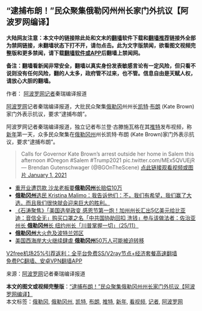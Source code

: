  <h2>“逮捕布朗！”民众聚集俄勒冈州州长家门外抗议【阿波罗网编译】</h2> <p class="notice"><b>大陆网友注意：本文中的链接除此处和文末的<a href="https://github.com/bannedbook/fanqiang" >翻墙</a>软件下载和<a href="https://github.com/killgcd/justmysocks/blob/master/README.md">翻墙推荐</a>链接外全部为禁网链接，未翻墙状态下打不开，请勿点击。此为文字版禁闻，欲看图文视频完整版和更多禁闻，请下载<a href="https://github.com/bannedbook/fanqiang">翻墙软件或APP</a>后翻墙上禁闻网。</p><p>备注：翻墙看新闻非常安全，翻墙以真实身份发表敏感言论有一定风险，但只看不说则没有任何风险，翻的人太多，政府管不过来，也不管。信息自由是天赋人权，请放心大胆的翻墙。</b></p>  <div class="entry"> <p>作者： <span class='wp_keywordlink_affiliate'><a href="https://www.aboluowang.com/" title="阿波罗网" target="_blank">阿波罗网</a></span><a href="https://www.bannedbook.org/bnews/tag/%E8%AE%B0%E8%80%85/" class="st_tag internal_tag" rel="tag" title="标签 记者 下的日志">记者</a>秦瑞编译报道</p> <p id="summary"><a href="https://www.bannedbook.org/bnews/tag/%e9%98%bf%e6%b3%a2%e7%bd%97%e7%bd%91/" class="st_tag internal_tag" rel="tag" title="标签 阿波罗网 下的日志">阿波罗网</a>记者秦瑞编译报道，大批民众聚集<a href="https://www.bannedbook.org/bnews/tag/%E4%BF%84%E5%8B%92%E5%86%88/" class="st_tag internal_tag" rel="tag" title="标签 俄勒冈 下的日志">俄勒冈</a>州州长<a href="https://www.bannedbook.org/bnews/tag/%e5%87%af%e7%89%b9/" class="st_tag internal_tag" rel="tag" title="标签 凯特 下的日志">凯特</a>·<a href="https://www.bannedbook.org/bnews/tag/%e5%b8%83%e6%9c%97/" class="st_tag internal_tag" rel="tag" title="标签 布朗 下的日志">布朗</a> (Kate Brown)家门外表示抗议，要求“逮捕布朗”。</p> <p>阿波罗网记者秦瑞编译报道，独立记者布兰登·古滕施瓦格在其<a href="https://www.bannedbook.org/bnews/tag/%e6%8e%a8%e7%89%b9/" class="st_tag internal_tag" rel="tag" title="标签 推特 下的日志">推特</a>发布视频，称<a href="https://www.bannedbook.org/bnews/tag/%E6%96%B0%E5%B9%B4/" class="st_tag internal_tag" rel="tag" title="标签 新年 下的日志">新年</a>第一天，众多民众聚集在<a href="https://www.bannedbook.org/bnews/tag/%E4%BF%84%E5%8B%92%E5%86%88%E5%B7%9E/" class="st_tag internal_tag" rel="tag" title="标签 俄勒冈州 下的日志">俄勒冈州</a>州长凯特·布朗 (Kate Brown)家门外表示抗议，要求“逮捕布朗”。</p>  <blockquote><p>Calls for Governor Kate Brown’s arrest outside her home in Salem this afternoon #Oregon #Salem #Trump2021 pic.twitter.com/MEx5QVUEjR— Brendan Gutenschwager (@BGOnTheScene) <a href="https://twitter.com/BGOnTheScene/status/1345145358536458240?ref_src=twsrc%5Etfw">点此链接观看视频或图片 January 1, 2021</a></p></blockquote> <ul class='op-related-articles' title='相关阅读'> <li><a href='https://www.bannedbook.org/bnews/cnnews/20201225/1454811.html' target='_blank'>重开业遭罚款 沙龙老板要<b>俄勒冈州</b>长赔偿10万</a></li> <li><a href='https://www.bannedbook.org/bnews/bannedvideo/20201213/1446852.html' target='_blank'><b>俄勒冈州</b>选民 Kristina Malimo：我告诉他们：不，我们有希望，我们赢了大选，而且我们很快就会迎来巨大的胜利。</a></li> <li><a href='https://www.bannedbook.org/bnews/bannedvideo/20201126/1437225.html' target='_blank'>《石涛聚焦》「美国选举政变 感恩节第一炮！加州州长汇出5亿美元给比亚迪：音信全无」购买口罩之名「中共国协助回扣 洗钱」参与该做法者：佐治亚州长 <b>俄勒冈州</b>长 纽约州长「川普掌握一切」（25/11）</a></li> <li><a href='https://www.bannedbook.org/bnews/baitai/20200913/1395618.html' target='_blank'><b>俄勒冈州</b>大火危及波特兰郊区</a></li> <li><a href='https://www.bannedbook.org/bnews/worldnews/usa/20200912/1394922.html' target='_blank'>美国西海岸大火继续肆虐 <b>俄勒冈州</b>50万人可能被迫转移</a></li> </ul> <p class="texttj"> <a href="https://www.bannedbook.org/forum23/topic22702.html" target="_blank">V2free机场25%引荐返利：全平台免费SS/V2ray节点+经济套餐高速翻墙</a><br/> <a href="https://github.com/bannedbook/fanqiang/wiki/%E7%A6%81%E9%97%BB%E7%BD%91%E5%AE%89%E5%8D%93%E7%BF%BB%E5%A2%99%E6%96%B0%E9%97%BBAPP" target="_blank">免费PC翻墙、安卓VPN翻墙APP</a></p><p> 来源：<a href="https://www.aboluowang.com/2021/0102/1541038.html" target="_blank">阿波罗网</a>记者秦瑞编译报道 </p><a name='sharetosocial'></a>       <div><b>本文的图文或视频完整版</b>：<a href='https://www.bannedbook.org/bnews/topimagenews/20210102/1459641.html'>“逮捕布朗！”民众聚集俄勒冈州州长家门外抗议【阿波罗网编译】</a></div>  </div><!--END ENTRY--> <div class="postfooter"> <div>本文标签：<a href="https://www.bannedbook.org/bnews/tag/%E4%BF%84%E5%8B%92%E5%86%88/" rel="tag">俄勒冈</a>, <a href="https://www.bannedbook.org/bnews/tag/%E4%BF%84%E5%8B%92%E5%86%88%E5%B7%9E/" rel="tag">俄勒冈州</a>, <a href="https://www.bannedbook.org/bnews/tag/%e5%87%af%e7%89%b9/" rel="tag">凯特</a>, <a href="https://www.bannedbook.org/bnews/tag/%e5%b8%83%e6%9c%97/" rel="tag">布朗</a>, <a href="https://www.bannedbook.org/bnews/tag/%e6%8e%a8%e7%89%b9/" rel="tag">推特</a>, <a href="https://www.bannedbook.org/bnews/tag/%E6%96%B0%E5%B9%B4/" rel="tag">新年</a>, <a href="https://www.bannedbook.org/bnews/tag/%E7%9C%8B%E8%A7%86%E9%A2%91/" rel="tag">看视频</a>, <a href="https://www.bannedbook.org/bnews/tag/%E8%AE%B0%E8%80%85/" rel="tag">记者</a>, <a href="https://www.bannedbook.org/bnews/tag/%e9%98%bf%e6%b3%a2%e7%bd%97%e7%bd%91/" rel="tag">阿波罗网</a></div>  </div><!--END POSTFOOTER--> 